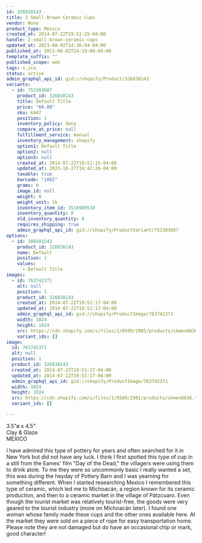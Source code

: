 ```yaml
---
id: 326838143
title: 2 Small Brown Ceramic Cups
vendor: None
product_type: Mexico
created_at: 2014-07-22T19:51:15-04:00
handle: 2-small-brown-ceramic-cups
updated_at: 2023-08-02T14:36:04-04:00
published_at: 2011-06-02T14:19:00-04:00
template_suffix: ""
published_scope: web
tags: x.ica
status: active
admin_graphql_api_id: gid://shopify/Product/326838143
variants:
  - id: 753303687
    product_id: 326838143
    title: Default Title
    price: "60.00"
    sku: K447
    position: 1
    inventory_policy: deny
    compare_at_price: null
    fulfillment_service: manual
    inventory_management: shopify
    option1: Default Title
    option2: null
    option3: null
    created_at: 2014-07-22T19:51:15-04:00
    updated_at: 2023-10-27T19:42:26-04:00
    taxable: true
    barcode: "1002"
    grams: 0
    image_id: null
    weight: 0
    weight_unit: lb
    inventory_item_id: 3516989510
    inventory_quantity: 0
    old_inventory_quantity: 0
    requires_shipping: true
    admin_graphql_api_id: gid://shopify/ProductVariant/753303687
options:
  - id: 386501543
    product_id: 326838143
    name: Default
    position: 1
    values:
      - Default Title
images:
  - id: 763742371
    alt: null
    position: 1
    product_id: 326838143
    created_at: 2014-07-22T19:51:17-04:00
    updated_at: 2014-07-22T19:51:17-04:00
    admin_graphql_api_id: gid://shopify/ProductImage/763742371
    width: 1024
    height: 1024
    src: https://cdn.shopify.com/s/files/1/0589/2901/products/skmex0036.tif.jpeg?v=1406073077
    variant_ids: []
image:
  id: 763742371
  alt: null
  position: 1
  product_id: 326838143
  created_at: 2014-07-22T19:51:17-04:00
  updated_at: 2014-07-22T19:51:17-04:00
  admin_graphql_api_id: gid://shopify/ProductImage/763742371
  width: 1024
  height: 1024
  src: https://cdn.shopify.com/s/files/1/0589/2901/products/skmex0036.tif.jpeg?v=1406073077
  variant_ids: []

---
```


3.5"ø x 4.5"  
Clay & Glaze  
MEXICO

I have admired this type of pottery for years and often searched for it in New York but did not have any luck. I think I first spotted this type of cup in a still from the Eames' film "Day of the Dead," the villagers were using them to drink atole. To me they were so uncommonly basic I really wanted a set, this was during the heyday of Pottery Barn and I was yearning for something different. When I started researching Mexico I remembered this type of ceramic, which led me to Michoacán, a region known for its ceramic production, and then to a ceramic market in the village of Pátzcuaro. Even though the tourist market was relatively tourist-free, the goods were very geared to the tourist industry (more on Michoacán later). I found one woman whose family made these cups and the other ones available here. At the market they were sold on a piece of rope for easy transportation home. Please note they are not damaged but do have an occasional chip or mark, good character!